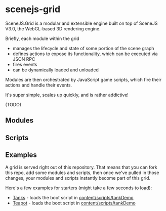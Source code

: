scenejs-grid
=======================

SceneJS.Grid is a modular and extensible engine built on top of SceneJS V3.0, the WebGL-based 3D rendering engine.

Briefly, each module within the grid

 * manages the lifecycle and state of some portion of the scene graph
 * defines actions to expose its functionality, which can be executed via JSON RPC
 * fires events
 * can be dynamically loaded and unloaded

Modules are then orchestrated by JavaScript game scripts, which fire their actions and handle their events.

It's super simple, scales up quickly, and is rather addictive!


(TODO)

Modules
-------------------------


Scripts
-------------------------


Examples
-------------------------

A grid is served right out of this repository. That means that you can fork this repo, add some modules
and scripts, then once we've pulled in those changes, your modules and scripts instantly become part of this grid.

Here's a few examples for starters (might take a few seconds to load):

 * [Tanks](http://htmlpreview.github.com/?https://raw.github.com/xeolabs/scenejs-grid/master/index.html#script=demos/teapot) - loads the boot script in [content/scripts/tankDemo](https://github.com/xeolabs/scenejs-grid/blob/master/content/scripts/demos/teapot.js)
 * [Teapot](http://htmlpreview.github.com/?https://raw.github.com/xeolabs/scenejs-grid/master/index.html#script=demos/tanks) - loads the boot script in [content/scripts/tankDemo](https://github.com/xeolabs/scenejs-grid/blob/master/content/scripts/demos/tanks.js)